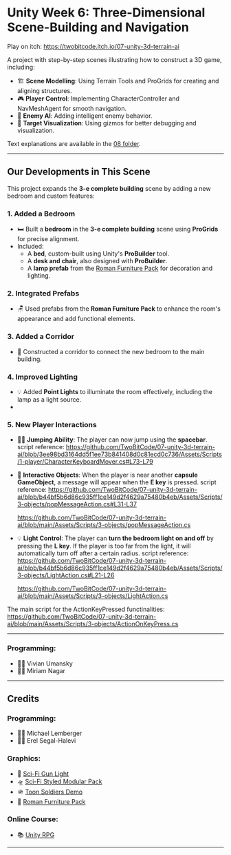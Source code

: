 
# **Unity Week 6: Three-Dimensional Scene-Building and Navigation**

Play on itch: https://twobitcode.itch.io/07-unity-3d-terrain-ai

A project with step-by-step scenes illustrating how to construct a 3D game, including:

- 🏗️ **Scene Modelling**: Using Terrain Tools and ProGrids for creating and aligning structures.
- 🎮 **Player Control**: Implementing CharacterController and NavMeshAgent for smooth navigation.
- 🤖 **Enemy AI**: Adding intelligent enemy behavior.
- 🎯 **Target Visualization**: Using gizmos for better debugging and visualization.

Text explanations are available in the [08 folder](https://github.com/gamedev-at-ariel/gamedev-5782).

---

## **Our Developments in This Scene**
This project expands the **3-e complete building** scene by adding a new bedroom and custom features:

### **1. Added a Bedroom**
- 🛏️ Built a **bedroom** in the **3-e complete building** scene using **ProGrids** for precise alignment.
- Included:
  - A **bed**, custom-built using Unity's **ProBuilder** tool.
  - A **desk and chair**, also designed with **ProBuilder**.
  - A **lamp prefab** from the [Roman Furniture Pack](https://assetstore.unity.com/packages/3d/props/furniture/roman-furniture-roman-villa-pack-165586) for decoration and lighting.

### **2. Integrated Prefabs**
- 🪑 Used prefabs from the **Roman Furniture Pack** to enhance the room's appearance and add functional elements.

### **3. Added a Corridor**
- 🚪 Constructed a corridor to connect the new bedroom to the main building.

### **4. Improved Lighting**
- 💡 Added **Point Lights** to illuminate the room effectively, including the lamp as a light source.
- 
### **5. New Player Interactions**
- 🏃‍♂️ **Jumping Ability**: The player can now jump using the **spacebar**.
  script reference:
  https://github.com/TwoBitCode/07-unity-3d-terrain-ai/blob/3ee98bd3164dd5f1ee73b841408d0c81ecd0c736/Assets/Scripts/1-player/CharacterKeyboardMover.cs#L73-L79
  
- 👀 **Interactive Objects**: When the player is near another **capsule GameObject**, a message will appear when the **E key** is pressed.
  script reference:
  https://github.com/TwoBitCode/07-unity-3d-terrain-ai/blob/b44bf5b6d86c935ff1ce149d2f4629a75480b4eb/Assets/Scripts/3-objects/popMessageAction.cs#L31-L37
  
  https://github.com/TwoBitCode/07-unity-3d-terrain-ai/blob/main/Assets/Scripts/3-objects/popMessageAction.cs

- 💡 **Light Control**: The player can **turn the bedroom light on and off** by pressing the **L key**. If the player is too far from the light, it will automatically turn off after a certain radius.
  script reference:
  https://github.com/TwoBitCode/07-unity-3d-terrain-ai/blob/b44bf5b6d86c935ff1ce149d2f4629a75480b4eb/Assets/Scripts/3-objects/LightAction.cs#L21-L26

  https://github.com/TwoBitCode/07-unity-3d-terrain-ai/blob/main/Assets/Scripts/3-objects/LightAction.cs

The main script for the ActionKeyPressed functinalities: https://github.com/TwoBitCode/07-unity-3d-terrain-ai/blob/main/Assets/Scripts/3-objects/ActionOnKeyPress.cs

---
### **Programming**:
- 👨‍💻 Vivian Umansky
- 👨‍💻 Miriam Nagar
---

## **Credits**

### **Programming**:
- 👨‍💻 Michael Lemberger
- 👨‍💻 Erel Segal-Halevi

### **Graphics**:
- 🔫 [Sci-Fi Gun Light](https://assetstore.unity.com/packages/3d/props/guns/sci-fi-gun-light-87916)
- 🛸 [Sci-Fi Styled Modular Pack](https://assetstore.unity.com/packages/3d/environments/sci-fi/sci-fi-styled-modular-pack-82913)
- 🪖 [Toon Soldiers Demo](https://assetstore.unity.com/packages/3d/characters/toon-soldiers-demo-69684)
- 🏺 [Roman Furniture Pack](https://assetstore.unity.com/packages/3d/props/furniture/roman-furniture-roman-villa-pack-165586)

### **Online Course**:
- 📚 [Unity RPG](https://www.gamedev.tv/p/unity-rpg/?product_id=1503859&coupon_code=JOINUS)

---
